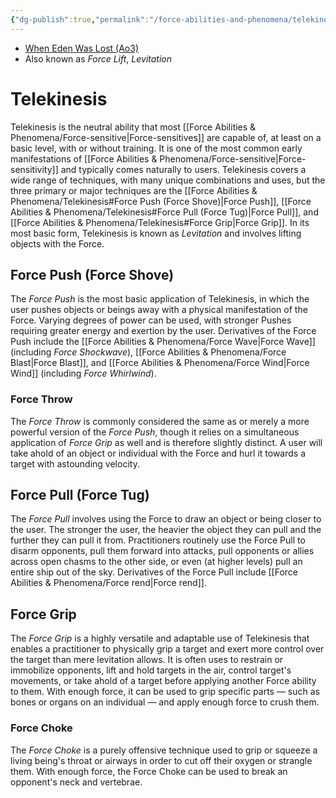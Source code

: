 ```yaml
---
{"dg-publish":true,"permalink":"/force-abilities-and-phenomena/telekinesis/","tags":["universal","alter","offense","forcepower"],"noteIcon":"saber1"}
---
```


- [When Eden Was Lost (Ao3)](https://archiveofourown.org/works/19334440)
- Also known as *Force Lift*, *Levitation*
# Telekinesis
Telekinesis is the neutral ability that most [[Force Abilities & Phenomena/Force-sensitive\|Force-sensitives]] are capable of, at least on a basic level, with or without training. It is one of the most common early manifestations of [[Force Abilities & Phenomena/Force-sensitive\|Force-sensitivity]] and typically comes naturally to users. Telekinesis covers a wide range of techniques, with many unique combinations and uses, but the three primary or major techniques are the [[Force Abilities & Phenomena/Telekinesis#Force Push (Force Shove)\|Force Push]], [[Force Abilities & Phenomena/Telekinesis#Force Pull (Force Tug)\|Force Pull]], and [[Force Abilities & Phenomena/Telekinesis#Force Grip\|Force Grip]]. In its most basic form, Telekinesis is known as *Levitation* and involves lifting objects with the Force. 
## Force Push (Force Shove)
The *Force Push* is the most basic application of Telekinesis, in which the user pushes objects or beings away with a physical manifestation of the Force. Varying degrees of power can be used, with stronger Pushes requiring greater energy and exertion by the user. Derivatives of the Force Push include the [[Force Abilities & Phenomena/Force Wave\|Force Wave]] (including *Force Shockwave*), [[Force Abilities & Phenomena/Force Blast\|Force Blast]], and [[Force Abilities & Phenomena/Force Wind\|Force Wind]] (including *Force Whirlwind*). 
### Force Throw
The *Force Throw* is commonly considered the same as or merely a more powerful version of the *Force Push*, though it relies on a simultaneous application of *Force Grip* as well and is therefore slightly distinct. A user will take ahold of an object or individual with the Force and hurl it towards a target with astounding velocity. 
## Force Pull (Force Tug)
The *Force Pull* involves using the Force to draw an object or being closer to the user. The stronger the user, the heavier the object they can pull and the further they can pull it from. Practitioners routinely use the Force Pull to disarm opponents, pull them forward into attacks, pull opponents or allies across open chasms to the other side, or even (at higher levels) pull an entire ship out of the sky. Derivatives of the Force Pull include [[Force Abilities & Phenomena/Force rend\|Force rend]]. 
## Force Grip
The *Force Grip* is a highly versatile and adaptable use of Telekinesis that enables a practitioner to physically grip a target and exert more control over the target than mere levitation allows. It is often uses to restrain or immobilize opponents, lift and hold targets in the air, control target's movements, or take ahold of a target before applying another Force ability to them. With enough force, it can be used to grip specific parts — such as bones or organs on an individual — and apply enough force to crush them. 
### Force Choke
The *Force Choke* is a purely offensive technique used to grip or squeeze a living being's throat or airways in order to cut off their oxygen or strangle them. With enough force, the Force Choke can be used to break an opponent's neck and vertebrae. 